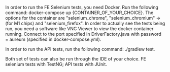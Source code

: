 In order to run the FE Selenium tests, you need Docker. Run the following command: docker-compose up {CONTAINER_OF_YOUR_CHOICE}.
The options for the container are "selenium_chrome", "selenium_chromium" ->(for M1 chips) and "selenium_firefox".
In order to actually see the tests being run, you need a software like VNC Viewer to view the docker container running. Connect to the port specified in DriverFactory.java with password = aureum (specified in docker-compose.yml).

In order to run the API tests, run the following command: ./gradlew test.

Both set of tests can also be run through the IDE of your choice. FE selenium tests with TestNG; API tests with JUnit.
